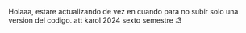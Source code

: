 Holaaa, estare actualizando de vez en cuando para no subir solo una version del codigo. att karol 2024 sexto semestre :3
